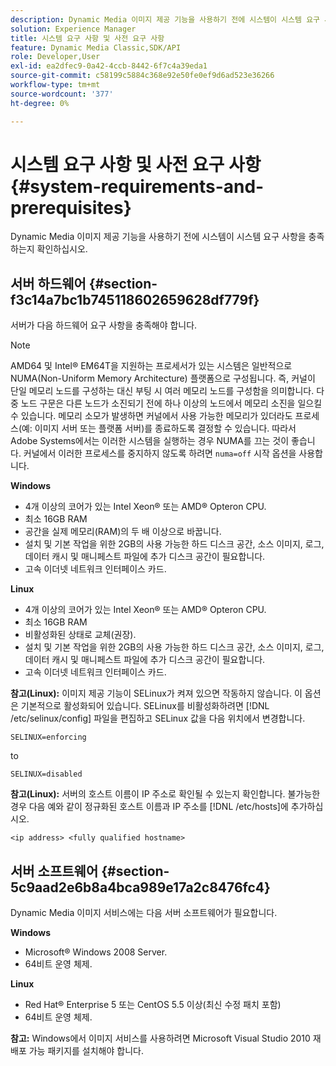 ```yaml
---
description: Dynamic Media 이미지 제공 기능을 사용하기 전에 시스템이 시스템 요구 사항을 충족하는지 확인하십시오.
solution: Experience Manager
title: 시스템 요구 사항 및 사전 요구 사항
feature: Dynamic Media Classic,SDK/API
role: Developer,User
exl-id: ea2dfec9-0a42-4ccb-8442-6f7c4a39eda1
source-git-commit: c58199c5884c368e92e50fe0ef9d6ad523e36266
workflow-type: tm+mt
source-wordcount: '377'
ht-degree: 0%

---
```


# 시스템 요구 사항 및 사전 요구 사항{#system-requirements-and-prerequisites}

Dynamic Media 이미지 제공 기능을 사용하기 전에 시스템이 시스템 요구 사항을 충족하는지 확인하십시오.

## 서버 하드웨어 {#section-f3c14a7bc1b745118602659628df779f}

서버가 다음 하드웨어 요구 사항을 충족해야 합니다.

>[!NOTE]
>
>AMD64 및 Intel® EM64T을 지원하는 프로세서가 있는 시스템은 일반적으로 NUMA(Non-Uniform Memory Architecture) 플랫폼으로 구성됩니다. 즉, 커널이 단일 메모리 노드를 구성하는 대신 부팅 시 여러 메모리 노드를 구성함을 의미합니다. 다중 노드 구문은 다른 노드가 소진되기 전에 하나 이상의 노드에서 메모리 소진을 일으킬 수 있습니다. 메모리 소모가 발생하면 커널에서 사용 가능한 메모리가 있더라도 프로세스(예: 이미지 서버 또는 플랫폼 서버)를 종료하도록 결정할 수 있습니다. 따라서 Adobe Systems에서는 이러한 시스템을 실행하는 경우 NUMA를 끄는 것이 좋습니다. 커널에서 이러한 프로세스를 중지하지 않도록 하려면 `numa=off` 시작 옵션을 사용합니다.

**Windows**

* 4개 이상의 코어가 있는 Intel Xeon® 또는 AMD® Opteron CPU.
* 최소 16GB RAM
* 공간을 실제 메모리(RAM)의 두 배 이상으로 바꿉니다.
* 설치 및 기본 작업을 위한 2GB의 사용 가능한 하드 디스크 공간, 소스 이미지, 로그, 데이터 캐시 및 매니페스트 파일에 추가 디스크 공간이 필요합니다.
* 고속 이더넷 네트워크 인터페이스 카드.

**Linux**

* 4개 이상의 코어가 있는 Intel Xeon® 또는 AMD® Opteron CPU.
* 최소 16GB RAM
* 비활성화된 상태로 교체(권장).
* 설치 및 기본 작업을 위한 2GB의 사용 가능한 하드 디스크 공간, 소스 이미지, 로그, 데이터 캐시 및 매니페스트 파일에 추가 디스크 공간이 필요합니다.
* 고속 이더넷 네트워크 인터페이스 카드.

**참고(Linux):** 이미지 제공 기능이 SELinux가 켜져 있으면 작동하지 않습니다. 이 옵션은 기본적으로 활성화되어 있습니다. SELinux를 비활성화하려면 [!DNL /etc/selinux/config] 파일을 편집하고 SELinux 값을 다음 위치에서 변경합니다.

`SELINUX=enforcing`

to

`SELINUX=disabled`

**참고(Linux):**  서버의 호스트 이름이 IP 주소로 확인될 수 있는지 확인합니다. 불가능한 경우 다음 예와 같이 정규화된 호스트 이름과 IP 주소를 [!DNL /etc/hosts]에 추가하십시오.

`<ip address> <fully qualified hostname>`

## 서버 소프트웨어 {#section-5c9aad2e6b8a4bca989e17a2c8476fc4}

Dynamic Media 이미지 서비스에는 다음 서버 소프트웨어가 필요합니다.

**Windows**

* Microsoft® Windows 2008 Server.
* 64비트 운영 체제.

**Linux**

* Red Hat® Enterprise 5 또는 CentOS 5.5 이상(최신 수정 패치 포함)
* 64비트 운영 체제.

**참고:** Windows에서 이미지 서비스를 사용하려면 Microsoft Visual Studio 2010 재배포 가능 패키지를 설치해야 합니다.
